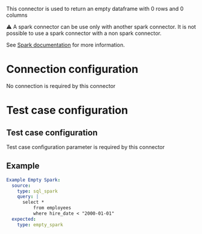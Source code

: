 This connector is used to return an empty dataframe with 0 rows and 0 columns 

⚠️ A spark connector can be use only with another spark connector. It is not possible to use a spark connector with a non spark connector.

See [Spark documentation](/docs/configuration-spark-mode/) for more information.

# Connection configuration
No connection is required by this connector

# Test case configuration
## Test case configuration
Test case configuration parameter is required by this connector

## Example
``` yaml
Example Empty Spark:
  source:
    type: sql_spark
    query: |
      select * 
          from employees
          where hire_date < "2000-01-01"
  expected:
    type: empty_spark
```